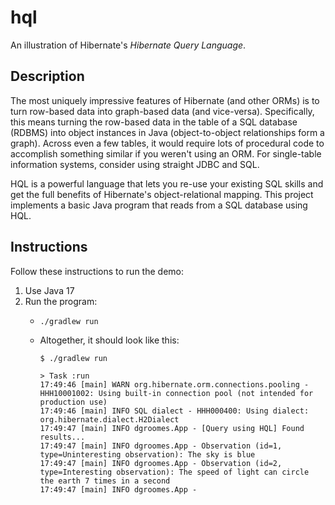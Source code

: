 # hql

An illustration of Hibernate's *Hibernate Query Language*.


## Description

The most uniquely impressive features of Hibernate (and other ORMs) is to turn row-based data into graph-based data (and
vice-versa). Specifically, this means turning the row-based data in the table of a SQL database (RDBMS) into object instances
in Java (object-to-object relationships form a graph). Across even a few tables, it would require lots of procedural code
to accomplish something similar if you weren't using an ORM. For single-table information systems, consider using straight
JDBC and SQL.

HQL is a powerful language that lets you re-use your existing SQL skills and get the full benefits of Hibernate's
object-relational mapping. This project implements a basic Java program that reads from a SQL database using HQL. 


## Instructions

Follow these instructions to run the demo:

1. Use Java 17
2. Run the program:
   * ```shell
     ./gradlew run
     ```
   * Altogether, it should look like this:
     ```text
     $ ./gradlew run
     
     > Task :run
     17:49:46 [main] WARN org.hibernate.orm.connections.pooling - HHH10001002: Using built-in connection pool (not intended for production use)
     17:49:46 [main] INFO SQL dialect - HHH000400: Using dialect: org.hibernate.dialect.H2Dialect
     17:49:47 [main] INFO dgroomes.App - [Query using HQL] Found results...
     17:49:47 [main] INFO dgroomes.App - Observation (id=1, type=Uninteresting observation): The sky is blue
     17:49:47 [main] INFO dgroomes.App - Observation (id=2, type=Interesting observation): The speed of light can circle the earth 7 times in a second
     17:49:47 [main] INFO dgroomes.App -
     ```
